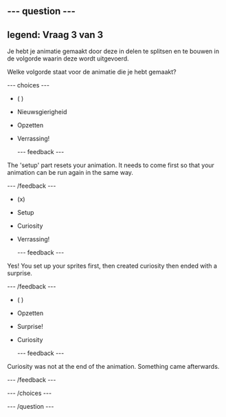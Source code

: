 --- question ---
---
legend: Vraag 3 van 3
---

Je hebt je animatie gemaakt door deze in delen te splitsen en te bouwen in de volgorde waarin deze wordt uitgevoerd.

Welke volgorde staat voor de animatie die je hebt gemaakt?

--- choices ---

- ( )
+ Nieuwsgierigheid

+ Opzetten

+ Verrassing!

  --- feedback ---

 The 'setup' part resets your animation. It needs to come first so that your animation can be run again in the same way.

  --- /feedback ---

- (x)
+ Setup

+ Curiosity

+ Verrassing!


  --- feedback ---

 Yes! You set up your sprites first, then created curiosity then ended with a surprise.

  --- /feedback ---

- ( )
+ Opzetten

+ Surprise!

+ Curiosity

  --- feedback ---

 Curiosity was not at the end of the animation. Something came afterwards.

  --- /feedback ---

--- /choices ---

--- /question ---
